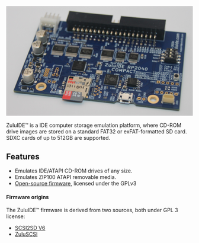 <img src="assets/img/ZuluIDE-RP2040-Compact-Rev2023d.jpg" alt="ZuluIDE Compact RP2040 PCB">


ZuluIDE™ is a IDE computer storage emulation platform, where CD-ROM drive images are stored on a standard FAT32 or exFAT-formatted SD card. SDXC cards of up to 512GB are supported.

## Features

* Emulates IDE/ATAPI CD-ROM drives of any size.
* Emulates ZIP100 ATAPI removable media.
* [Open-source firmware](https://github.com/zuluIDE/zuluIDE-firmware), licensed under the GPLv3

#### Firmware origins

The ZuluIDE™ firmware is derived from two sources, both under GPL 3 license:

* [SCSI2SD V6](http://www.codesrc.com/gitweb/index.cgi?p=SCSI2SD-V6.git;a=summary)
* [ZuluSCSI](https://github.com/zuluscsi/ZuluSCSI-firmware)
